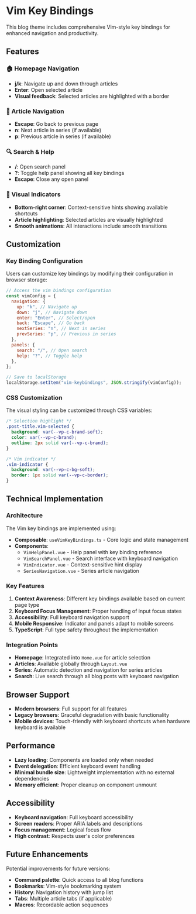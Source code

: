 # Vim Key Bindings

This blog theme includes comprehensive Vim-style key bindings for enhanced navigation and productivity.

## Features

### 🏠 Homepage Navigation

- **j/k**: Navigate up and down through articles
- **Enter**: Open selected article
- **Visual feedback**: Selected articles are highlighted with a border

### 📖 Article Navigation

- **Escape**: Go back to previous page
- **n**: Next article in series (if available)
- **p**: Previous article in series (if available)

### 🔍 Search & Help

- **/**: Open search panel
- **?**: Toggle help panel showing all key bindings
- **Escape**: Close any open panel

### 🎨 Visual Indicators

- **Bottom-right corner**: Context-sensitive hints showing available shortcuts
- **Article highlighting**: Selected articles are visually highlighted
- **Smooth animations**: All interactions include smooth transitions

## Customization

### Key Binding Configuration

Users can customize key bindings by modifying their configuration in browser storage:

```javascript
// Access the vim bindings configuration
const vimConfig = {
  navigation: {
    up: "k", // Navigate up
    down: "j", // Navigate down
    enter: "Enter", // Select/open
    back: "Escape", // Go back
    nextSeries: "n", // Next in series
    prevSeries: "p", // Previous in series
  },
  panels: {
    search: "/", // Open search
    help: "?", // Toggle help
  },
};

// Save to localStorage
localStorage.setItem("vim-keybindings", JSON.stringify(vimConfig));
```

### CSS Customization

The visual styling can be customized through CSS variables:

```css
/* Selection highlight */
.post-title.vim-selected {
  background: var(--vp-c-brand-soft);
  color: var(--vp-c-brand);
  outline: 2px solid var(--vp-c-brand);
}

/* Vim indicator */
.vim-indicator {
  background: var(--vp-c-bg-soft);
  border: 1px solid var(--vp-c-border);
}
```

## Technical Implementation

### Architecture

The Vim key bindings are implemented using:

- **Composable**: `useVimKeyBindings.ts` - Core logic and state management
- **Components**:
  - `VimHelpPanel.vue` - Help panel with key binding reference
  - `VimSearchPanel.vue` - Search interface with keyboard navigation
  - `VimIndicator.vue` - Context-sensitive hint display
  - `SeriesNavigation.vue` - Series article navigation

### Key Features

1. **Context Awareness**: Different key bindings available based on current page type
2. **Keyboard Focus Management**: Proper handling of input focus states
3. **Accessibility**: Full keyboard navigation support
4. **Mobile Responsive**: Indicator and panels adapt to mobile screens
5. **TypeScript**: Full type safety throughout the implementation

### Integration Points

- **Homepage**: Integrated into `Home.vue` for article selection
- **Articles**: Available globally through `Layout.vue`
- **Series**: Automatic detection and navigation for series articles
- **Search**: Live search through all blog posts with keyboard navigation

## Browser Support

- **Modern browsers**: Full support for all features
- **Legacy browsers**: Graceful degradation with basic functionality
- **Mobile devices**: Touch-friendly with keyboard shortcuts when hardware keyboard is available

## Performance

- **Lazy loading**: Components are loaded only when needed
- **Event delegation**: Efficient keyboard event handling
- **Minimal bundle size**: Lightweight implementation with no external dependencies
- **Memory efficient**: Proper cleanup on component unmount

## Accessibility

- **Keyboard navigation**: Full keyboard accessibility
- **Screen readers**: Proper ARIA labels and descriptions
- **Focus management**: Logical focus flow
- **High contrast**: Respects user's color preferences

## Future Enhancements

Potential improvements for future versions:

- **Command palette**: Quick access to all blog functions
- **Bookmarks**: Vim-style bookmarking system
- **History**: Navigation history with jump list
- **Tabs**: Multiple article tabs (if applicable)
- **Macros**: Recordable action sequences
